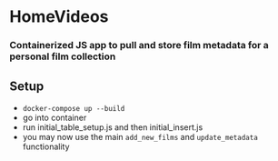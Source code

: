 # HomeVideos

### Containerized JS app to pull and store film metadata for a personal film collection


## Setup
- `docker-compose up --build`
- go into container
- run initial_table_setup.js and then initial_insert.js
- you may now use the main `add_new_films` and `update_metadata` functionality

